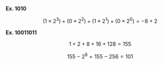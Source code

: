 **Ex. 1010**

$$
(1 \times 2^3) + (0 \times 2^2) + (1 \times 2^1) + (0 \times 2^0) = -8 + 2
$$

**Ex. 10011011**

$$
1 + 2 + 8 + 16 + 128 = 155
$$

$$
155 - 2^8 = 155 - 256 = 101
$$
